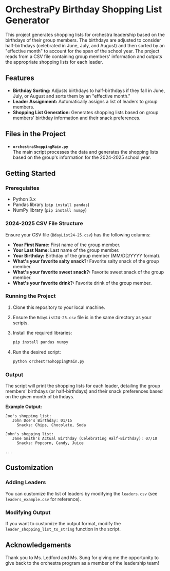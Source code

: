 # OrchestraPy Birthday Shopping List Generator

This project generates shopping lists for orchestra leadership based on the birthdays of their group members. The birthdays are adjusted to consider half-birthdays (celebrated in June, July, and August) and then sorted by an "effective month" to account for the span of the school year. The project reads from a CSV file containing group members' information and outputs the appropriate shopping lists for each leader.

## Features

- **Birthday Sorting:** Adjusts birthdays to half-birthdays if they fall in June, July, or August and sorts them by an "effective month."
- **Leader Assignment:** Automatically assigns a list of leaders to group members.
- **Shopping List Generation:** Generates shopping lists based on group members' birthday information and their snack preferences.

## Files in the Project

- **`orchestraShoppingMain.py`**  
  The main script processes the data and generates the shopping lists based on the group's information for the 2024-2025 school year.

## Getting Started

### Prerequisites

- Python 3.x
- Pandas library (`pip install pandas`)
- NumPy library (`pip install numpy`)

### 2024-2025 CSV File Structure

Ensure your CSV file (`BdayList24-25.csv`) has the following columns:

- **Your First Name:** First name of the group member.
- **Your Last Name:** Last name of the group member.
- **Your Birthday:** Birthday of the group member (MM/DD/YYYY format).
- **What's your favorite salty snack?:** Favorite salty snack of the group member.
- **What's your favorite sweet snack?:** Favorite sweet snack of the group member.
- **What's your favorite drink?:** Favorite drink of the group member.

### Running the Project

1. Clone this repository to your local machine.
2. Ensure the `BdayList24-25.csv` file is in the same directory as your scripts.
3. Install the required libraries:

   ```bash
   pip install pandas numpy
   ```

4. Run the desired script:

   ```bash
   python orchestraShoppingMain.py
   ```

### Output

The script will print the shopping lists for each leader, detailing the group members' birthdays (or half-birthdays) and their snack preferences based on the given month of birthdays.

**Example Output:**

```shell
Joe's shopping list:
   John Doe's Birthday: 01/15
     Snacks: Chips, Chocolate, Soda

John's shopping list:
   Jane Smith's Actual Birthday (Celebrating Half-Birthday): 07/10
     Snacks: Popcorn, Candy, Juice

...
```

## Customization

### Adding Leaders

You can customize the list of leaders by modifying the `leaders.csv` (see `leaders_example.csv` for reference).

### Modifying Output

If you want to customize the output format, modify the `leader_shopping_list_to_string` function in the script.

## Acknowledgements

Thank you to Ms. Ledford and Ms. Sung for giving me the opportunity to give back to the orchestra program as a member of the leadership team!
